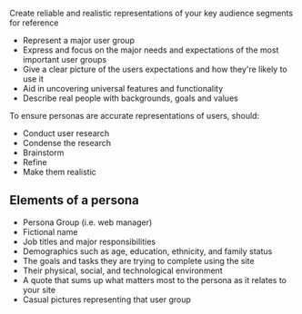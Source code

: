 Create reliable and realistic representations of your key audience segments for reference
- Represent a major user group
- Express and focus on the major needs and expectations of the most important user groups
- Give a clear picture of the users expectations and how they're likely to use it
- Aid in uncovering universal features and functionality
- Describe real people with backgrounds, goals and values

To ensure personas are accurate representations of users, should:
- Conduct user research
- Condense the research
- Brainstorm
- Refine
- Make them realistic 

## Elements of a persona
- Persona Group (i.e. web manager)
- Fictional name
- Job titles and major responsibilities
- Demographics such as age, education, ethnicity, and family status
- The goals and tasks they are trying to complete using the site
- Their physical, social, and technological environment
- A quote that sums up what matters most to the persona as it relates to your site
- Casual pictures representing that user group
